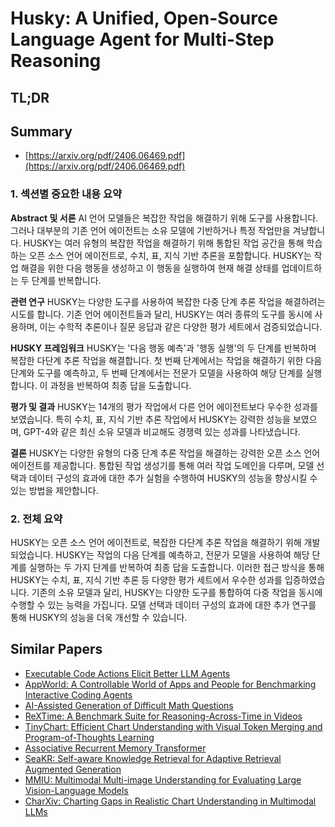 # Husky: A Unified, Open-Source Language Agent for Multi-Step Reasoning
## TL;DR
## Summary
- [https://arxiv.org/pdf/2406.06469.pdf](https://arxiv.org/pdf/2406.06469.pdf)

### 1. 섹션별 중요한 내용 요약

**Abstract 및 서론**
AI 언어 모델들은 복잡한 작업을 해결하기 위해 도구를 사용합니다. 그러나 대부분의 기존 언어 에이전트는 소유 모델에 기반하거나 특정 작업만을 겨냥합니다. HUSKY는 여러 유형의 복잡한 작업을 해결하기 위해 통합된 작업 공간을 통해 학습하는 오픈 소스 언어 에이전트로, 수치, 표, 지식 기반 추론을 포함합니다. HUSKY는 작업 해결을 위한 다음 행동을 생성하고 이 행동을 실행하여 현재 해결 상태를 업데이트하는 두 단계를 반복합니다.

**관련 연구**
HUSKY는 다양한 도구를 사용하여 복잡한 다중 단계 추론 작업을 해결하려는 시도를 합니다. 기존 언어 에이전트들과 달리, HUSKY는 여러 종류의 도구를 동시에 사용하며, 이는 수학적 추론이나 질문 응답과 같은 다양한 평가 세트에서 검증되었습니다.

**HUSKY 프레임워크**
HUSKY는 '다음 행동 예측'과 '행동 실행'의 두 단계를 반복하며 복잡한 다단계 추론 작업을 해결합니다. 첫 번째 단계에서는 작업을 해결하기 위한 다음 단계와 도구를 예측하고, 두 번째 단계에서는 전문가 모델을 사용하여 해당 단계를 실행합니다. 이 과정을 반복하여 최종 답을 도출합니다.

**평가 및 결과**
HUSKY는 14개의 평가 작업에서 다른 언어 에이전트보다 우수한 성과를 보였습니다. 특히 수치, 표, 지식 기반 추론 작업에서 HUSKY는 강력한 성능을 보였으며, GPT-4와 같은 최신 소유 모델과 비교해도 경쟁력 있는 성과를 나타냈습니다.

**결론**
HUSKY는 다양한 유형의 다중 단계 추론 작업을 해결하는 강력한 오픈 소스 언어 에이전트를 제공합니다. 통합된 작업 생성기를 통해 여러 작업 도메인을 다루며, 모델 선택과 데이터 구성의 효과에 대한 추가 실험을 수행하여 HUSKY의 성능을 향상시킬 수 있는 방법을 제안합니다.

### 2. 전체 요약
HUSKY는 오픈 소스 언어 에이전트로, 복잡한 다단계 추론 작업을 해결하기 위해 개발되었습니다. HUSKY는 작업의 다음 단계를 예측하고, 전문가 모델을 사용하여 해당 단계를 실행하는 두 가지 단계를 반복하여 최종 답을 도출합니다. 이러한 접근 방식을 통해 HUSKY는 수치, 표, 지식 기반 추론 등 다양한 평가 세트에서 우수한 성과를 입증하였습니다. 기존의 소유 모델과 달리, HUSKY는 다양한 도구를 통합하여 다중 작업을 동시에 수행할 수 있는 능력을 가집니다. 모델 선택과 데이터 구성의 효과에 대한 추가 연구를 통해 HUSKY의 성능을 더욱 개선할 수 있습니다.

## Similar Papers
- [Executable Code Actions Elicit Better LLM Agents](2402.01030.md)
- [AppWorld: A Controllable World of Apps and People for Benchmarking Interactive Coding Agents](2407.18901.md)
- [AI-Assisted Generation of Difficult Math Questions](2407.21009.md)
- [ReXTime: A Benchmark Suite for Reasoning-Across-Time in Videos](2406.19392.md)
- [TinyChart: Efficient Chart Understanding with Visual Token Merging and Program-of-Thoughts Learning](2404.16635.md)
- [Associative Recurrent Memory Transformer](2407.04841.md)
- [SeaKR: Self-aware Knowledge Retrieval for Adaptive Retrieval Augmented Generation](2406.19215.md)
- [MMIU: Multimodal Multi-image Understanding for Evaluating Large Vision-Language Models](2408.02718.md)
- [CharXiv: Charting Gaps in Realistic Chart Understanding in Multimodal LLMs](2406.18521.md)
